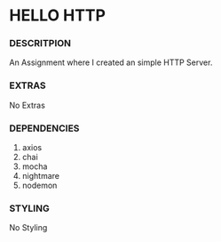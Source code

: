 # HELLO HTTP

### **DESCRITPION**

An Assignment where I created an simple HTTP Server.

### **EXTRAS**

No Extras

### **DEPENDENCIES**

1. axios
2. chai
3. mocha
4. nightmare
5. nodemon

### **STYLING**

No Styling
